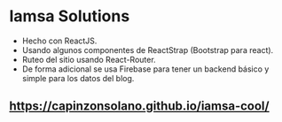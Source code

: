# Iamsa Solutions

- Hecho con ReactJS.
- Usando algunos componentes de ReactStrap (Bootstrap para react).
- Ruteo del sitio usando React-Router.
- De forma adicional se usa Firebase para tener un backend básico y simple para los datos del blog.

## https://capinzonsolano.github.io/iamsa-cool/
